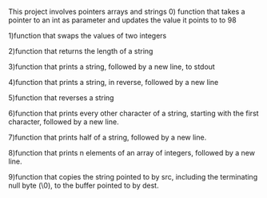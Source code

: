 This project involves pointers arrays and strings 
0) function that takes a pointer to an int as parameter and updates the value it points to to 98

1)function that swaps the values of two integers

2)function that returns the length of a string

3)function that prints a string, followed by a new line, to stdout

4)function that prints a string, in reverse, followed by a new line

5)function that reverses a string

6)function that prints every other character of a string, starting with the first character, followed by a new line.

7)function that prints half of a string, followed by a new line.

8)function that prints n elements of an array of integers, followed by a new line.

9)function that copies the string pointed to by src, including the terminating null byte (\0), to the buffer pointed to by dest.

 

